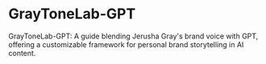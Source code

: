 # GrayToneLab-GPT
GrayToneLab-GPT: A guide blending Jerusha Gray's brand voice with GPT, offering a customizable framework for personal brand storytelling in AI content.
